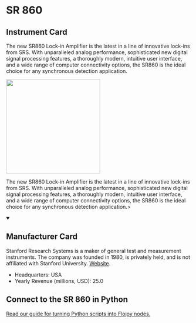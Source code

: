 
# SR 860

## Instrument Card

<div className="flex">

<div>

The new SR860 Lock-in Amplifier is the latest in a line of innovative lock-ins from SRS. With unparalleled analog performance, sophisticated new digital signal processing features, a thoroughly modern, intuitive user interface, and a wide range of computer connectivity options, the SR860 is the ideal choice for any synchronous detection application.

</div>

<img width="256" src="https://v5.airtableusercontent.com/v1/19/19/1691539200000/29CPdvlG-oU_Et6gTV2WBg/y_Q6Qf95ABqgOTQBx4QZB1870ulKPO8gWqtU32o0IS_dxxlCTnb767OnoBu4WlBvYfRaes8JtCJA-ibcdst_DW-gutrr4nFPKSG2-wtTxQA/8UFAnU8yZgnJgLcz-_JqC8m1TuE1CzQJURW0zKSjXAc"/>

</div>

The new SR860 Lock-in Amplifier is the latest in a line of innovative lock-ins from SRS. With unparalleled analog performance, sophisticated new digital signal processing features, a thoroughly modern, intuitive user interface, and a wide range of computer connectivity options, the SR860 is the ideal choice for any synchronous detection application.>

<details open>
<summary><h2>Manufacturer Card</h2></summary>

Stanford Research Systems is a maker of general test and measurement instruments. The company was founded in 1980, is privately held, and is not affiliated with Stanford University. <a href="https://www.thinksrs.com/">Website</a>.

<ul>
  <li>Headquarters: USA</li>
  <li>Yearly Revenue (millions, USD): 25.0</li>
</ul>
</details>

## Connect to the SR 860 in Python

[Read our guide for turning Python scripts into Flojoy nodes.](https://docs.flojoy.ai/custom-nodes/creating-custom-node/)


